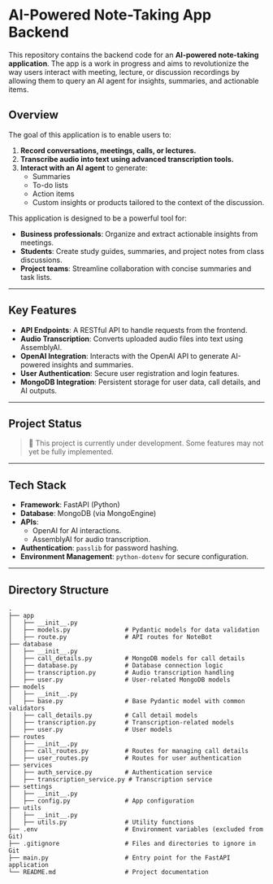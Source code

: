 # AI-Powered Note-Taking App Backend

This repository contains the backend code for an **AI-powered note-taking application**. The app is a work in progress and aims to revolutionize the way users interact with meeting, lecture, or discussion recordings by allowing them to query an AI agent for insights, summaries, and actionable items.

## **Overview**

The goal of this application is to enable users to:
1. **Record conversations, meetings, calls, or lectures.**
2. **Transcribe audio into text using advanced transcription tools.**
3. **Interact with an AI agent** to generate:
   - Summaries
   - To-do lists
   - Action items
   - Custom insights or products tailored to the context of the discussion.

This application is designed to be a powerful tool for:
- **Business professionals**: Organize and extract actionable insights from meetings.
- **Students**: Create study guides, summaries, and project notes from class discussions.
- **Project teams**: Streamline collaboration with concise summaries and task lists.

---

## **Key Features**
- **API Endpoints**: A RESTful API to handle requests from the frontend.
- **Audio Transcription**: Converts uploaded audio files into text using AssemblyAI.
- **OpenAI Integration**: Interacts with the OpenAI API to generate AI-powered insights and summaries.
- **User Authentication**: Secure user registration and login features.
- **MongoDB Integration**: Persistent storage for user data, call details, and AI outputs.

---

## **Project Status**
> 🚧 This project is currently under development. Some features may not yet be fully implemented.

---

## **Tech Stack**
- **Framework**: FastAPI (Python)
- **Database**: MongoDB (via MongoEngine)
- **APIs**: 
  - OpenAI for AI interactions.
  - AssemblyAI for audio transcription.
- **Authentication**: `passlib` for password hashing.
- **Environment Management**: `python-dotenv` for secure configuration.

---

## **Directory Structure**

```plaintext
.
├── app
│   ├── __init__.py
│   ├── models.py               # Pydantic models for data validation
│   ├── route.py                # API routes for NoteBot
├── database
│   ├── __init__.py
│   ├── call_details.py         # MongoDB models for call details
│   ├── database.py             # Database connection logic
│   ├── transcription.py        # Audio transcription handling
│   ├── user.py                 # User-related MongoDB models
├── models
│   ├── __init__.py
│   ├── base.py                 # Base Pydantic model with common validators
│   ├── call_details.py         # Call detail models
│   ├── transcription.py        # Transcription-related models
│   ├── user.py                 # User models
├── routes
│   ├── __init__.py
│   ├── call_routes.py          # Routes for managing call details
│   ├── user_routes.py          # Routes for user authentication
├── services
│   ├── auth_service.py         # Authentication service
│   ├── transcription_service.py # Transcription service
├── settings
│   ├── __init__.py
│   ├── config.py               # App configuration
├── utils
│   ├── __init__.py
│   ├── utils.py                # Utility functions
├── .env                        # Environment variables (excluded from Git)
├── .gitignore                  # Files and directories to ignore in Git
├── main.py                     # Entry point for the FastAPI application
└── README.md                   # Project documentation

